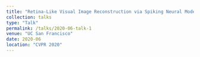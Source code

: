 ```yaml
---
title: "Retina-Like Visual Image Reconstruction via Spiking Neural Model"
collection: talks
type: "Talk"
permalink: /talks/2020-06-talk-1
venue: "UC San Francisco"
date: 2020-06
location: "CVPR 2020"
---
```



